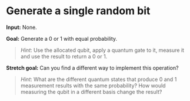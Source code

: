 # Generate a single random bit

**Input:** None.

**Goal:** Generate a $0$ or $1$ with equal probability.
> _Hint_: Use the allocated qubit, apply a quantum gate to it, measure it and use the result to return a $0$ or $1$.

**Stretch goal:** Can you find a different way to implement this operation?
> _Hint_: What are the different quantum states that produce $0$ and $1$ measurement results with the same probability? How would measuring the qubit in a different basis change the result?
